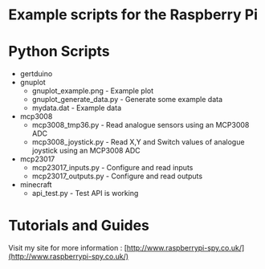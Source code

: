 # Example scripts for the Raspberry Pi

# Python Scripts
* gertduino
* gnuplot
    * gnuplot_example.png      - Example plot
    * gnuplot_generate_data.py - Generate some example data
    * mydata.dat               - Example data
* mcp3008
    * mcp3008_tmp36.py    - Read analogue sensors using an MCP3008 ADC
    * mcp3008_joystick.py - Read X,Y and Switch values of analogue joystick using an MCP3008 ADC
* mcp23017
    * mcp23017_inputs.py  - Configure and read inputs
    * mcp23017_outputs.py - Configure and read outputs
* minecraft
    * api_test.py         - Test API is working

# Tutorials and Guides
Visit my site for more information :
[http://www.raspberrypi-spy.co.uk/](http://www.raspberrypi-spy.co.uk/)